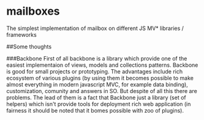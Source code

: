 mailboxes
=========

The simplest implementation of mailbox on different JS MV* libraries / frameworks

##Some thoughts

###Backbone
First of all backbone is a library which provide one of the easiest implementaion of views, models and collections patterns. Backbone is good for small projects or prototyping. The advantages include rich ecosystem of various plugins (by using them it becomes possible to make almost everything in modern javascript MVC, for example data binding), customization, comunity and answers in SO. But despite of all this there are problems. The lead of them is a fact that Backbone just a library (set of helpers) which isn't provide tools for deployment rich web application (in fairness it should be noted that it bomes possible with zoo of plugins).
